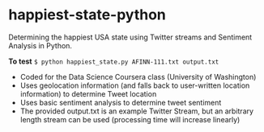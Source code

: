 happiest-state-python
=====================

Determining the happiest USA state using Twitter streams and Sentiment Analysis in Python.

**To test**
```$ python happiest_state.py AFINN-111.txt output.txt```

- Coded for the Data Science Coursera class (University of Washington)
- Uses geolocation information (and falls back to user-written location information) to determine Tweet location
- Uses basic sentiment analysis to determine tweet sentiment
- The provided output.txt is an example Twitter Stream, but an arbitrary length stream can be used (processing time will increase linearly)
